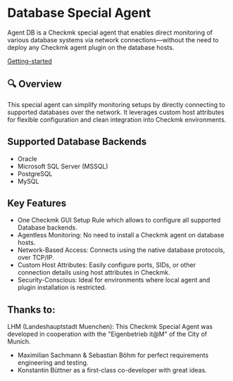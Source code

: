 # Database Special Agent
Agent DB is a Checkmk special agent that enables direct monitoring of various database systems via network connections—without the need to deploy any Checkmk agent plugin on the database hosts.

[Getting-started]([https://github.com/automation-monitoring/agent_db/wiki/Getting-started)

## 🔍 Overview
This special agent can simplify monitoring setups by directly connecting to supported databases over the network. It leverages custom host attributes for flexible configuration and clean integration into Checkmk environments.

## Supported Database Backends
- Oracle
- Microsoft SQL Server (MSSQL)
- PostgreSQL
- MySQL

## Key Features
- One Checkmk GUI Setup Rule which allows to configure all supported Database backends.
- Agentless Monitoring: No need to install a Checkmk agent on database hosts.
- Network-Based Access: Connects using the native database protocols, over TCP/IP.
- Custom Host Attributes: Easily configure ports, SIDs, or other connection details using host attributes in Checkmk.
- Security-Conscious: Ideal for environments where local agent and plugin installation is restricted.

## Thanks to:
LHM (Landeshauptstadt Muenchen): This Checkmk Special Agent was developed in cooperation with the "Eigenbetrieb it@M" of the City of Munich.

- Maximilian Sachmann & Sebastian Böhm for perfect requirements engineering and testing.
- Konstantin Büttner as a first-class co-developer with great ideas.
